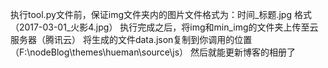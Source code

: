 执行tool.py文件前，保证img文件夹内的图片文件格式为：时间_标题.jpg 格式（2017-03-01_火影4.jpg）
执行完成之后，将img和min_img的文件夹上传至云服务器（腾讯云）
将生成的文件data.json复制到你调用的位置（F:\nodeBlog\themes\hueman\source\js）
然后就能更新博客的相册了